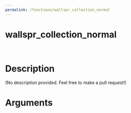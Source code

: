 ```yaml
---
permalink: /functions/wallspr_collection_normal
---
```

# wallspr_collection_normal  
&nbsp;  
# Description  
(No description provided. Feel free to make a pull request!) 
&nbsp;  
# Arguments



